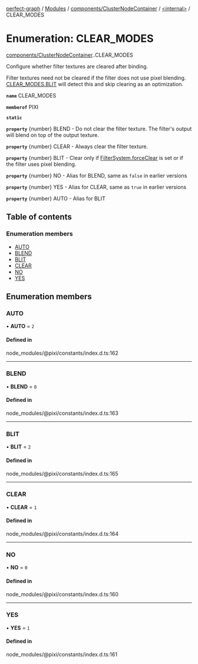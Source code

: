 [perfect-graph](../README.md) / [Modules](../modules.md) / [components/ClusterNodeContainer](../modules/components_ClusterNodeContainer.md) / [<internal\>](../modules/components_ClusterNodeContainer._internal_.md) / CLEAR\_MODES

# Enumeration: CLEAR\_MODES

[components/ClusterNodeContainer](../modules/components_ClusterNodeContainer.md).[<internal>](../modules/components_ClusterNodeContainer._internal_.md).CLEAR_MODES

Configure whether filter textures are cleared after binding.

Filter textures need not be cleared if the filter does not use pixel blending. [CLEAR_MODES.BLIT](components_ClusterNodeContainer._internal_.CLEAR_MODES.md#blit) will detect
this and skip clearing as an optimization.

**`name`** CLEAR_MODES

**`memberof`** PIXI

**`static`**

**`property`** {number} BLEND - Do not clear the filter texture. The filter's output will blend on top of the output texture.

**`property`** {number} CLEAR - Always clear the filter texture.

**`property`** {number} BLIT - Clear only if [FilterSystem.forceClear](../classes/components_ClusterNodeContainer._internal_.FilterSystem.md#forceclear) is set or if the filter uses pixel blending.

**`property`** {number} NO - Alias for BLEND, same as `false` in earlier versions

**`property`** {number} YES - Alias for CLEAR, same as `true` in earlier versions

**`property`** {number} AUTO - Alias for BLIT

## Table of contents

### Enumeration members

- [AUTO](components_ClusterNodeContainer._internal_.CLEAR_MODES.md#auto)
- [BLEND](components_ClusterNodeContainer._internal_.CLEAR_MODES.md#blend)
- [BLIT](components_ClusterNodeContainer._internal_.CLEAR_MODES.md#blit)
- [CLEAR](components_ClusterNodeContainer._internal_.CLEAR_MODES.md#clear)
- [NO](components_ClusterNodeContainer._internal_.CLEAR_MODES.md#no)
- [YES](components_ClusterNodeContainer._internal_.CLEAR_MODES.md#yes)

## Enumeration members

### AUTO

• **AUTO** = `2`

#### Defined in

node_modules/@pixi/constants/index.d.ts:162

___

### BLEND

• **BLEND** = `0`

#### Defined in

node_modules/@pixi/constants/index.d.ts:163

___

### BLIT

• **BLIT** = `2`

#### Defined in

node_modules/@pixi/constants/index.d.ts:165

___

### CLEAR

• **CLEAR** = `1`

#### Defined in

node_modules/@pixi/constants/index.d.ts:164

___

### NO

• **NO** = `0`

#### Defined in

node_modules/@pixi/constants/index.d.ts:160

___

### YES

• **YES** = `1`

#### Defined in

node_modules/@pixi/constants/index.d.ts:161

